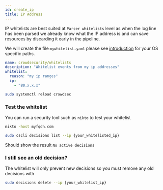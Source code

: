 ```yaml
---
id: create_ip
title: IP Address
---
```


IP whitelists are best suited at `Parser whitelists` level as when the log line has been parsed we already know what the IP address is and can save resources by discarding it early in the pipeline.

We will create the file `mywhitelist.yaml` please see [introduction](/whitelist/introduction.md) for your OS specific paths.

```yaml
name: crowdsecurity/whitelists
description: "Whitelist events from my ip addresses"
whitelist:
  reason: "my ip ranges"
  ip:
    - "80.x.x.x"
```

```bash title="Reload CrowdSec"
sudo systemctl reload crowdsec
```

### Test the whitelist

You can run a security tool such as `nikto` to test your whitelist

```bash
nikto -host myfqdn.com
```

```bash
sudo cscli decisions list --ip {your_whitelisted_ip}
```

Should show the result `No active decisions`

### I still see an old decision?

The whitelist will only prevent new decisions so you must remove any old decisions with

```bash
sudo decisions delete --ip {your_whitelist_ip}
```
